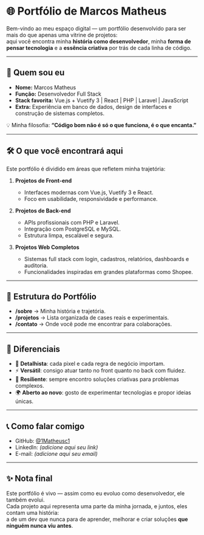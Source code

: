# 🌐 Portfólio de Marcos Matheus

Bem-vindo ao meu espaço digital — um portfólio desenvolvido para ser mais do que apenas uma vitrine de projetos:  
aqui você encontra minha **história como desenvolvedor**, minha **forma de pensar tecnologia** e a **essência criativa** por trás de cada linha de código.

---

## 🚀 Quem sou eu
- **Nome:** Marcos Matheus  
- **Função:** Desenvolvedor Full Stack  
- **Stack favorita:** Vue.js + Vuetify 3 | React | PHP | Laravel | JavaScript  
- **Extra:** Experiência em banco de dados, design de interfaces e construção de sistemas completos.  

💡 Minha filosofia: **“Código bom não é só o que funciona, é o que encanta.”**

---

## 🛠️ O que você encontrará aqui
Este portfólio é dividido em áreas que refletem minha trajetória:

1. **Projetos de Front-end**
   - Interfaces modernas com Vue.js, Vuetify 3 e React.  
   - Foco em usabilidade, responsividade e performance.  

2. **Projetos de Back-end**
   - APIs profissionais com PHP e Laravel.  
   - Integração com PostgreSQL e MySQL.  
   - Estrutura limpa, escalável e segura.  

3. **Projetos Web Completos**
   - Sistemas full stack com login, cadastros, relatórios, dashboards e auditoria.  
   - Funcionalidades inspiradas em grandes plataformas como Shopee.  

---

## 📂 Estrutura do Portfólio
- **/sobre** → Minha história e trajetória.  
- **/projetos** → Lista organizada de cases reais e experimentais.  
- **/contato** → Onde você pode me encontrar para colaborações.  

---

## 🔑 Diferenciais
- 🎨 **Detalhista**: cada pixel e cada regra de negócio importam.  
- ⚡ **Versátil**: consigo atuar tanto no front quanto no back com fluidez.  
- 🧩 **Resiliente**: sempre encontro soluções criativas para problemas complexos.  
- 🌍 **Aberto ao novo**: gosto de experimentar tecnologias e propor ideias únicas.  

---

## 📞 Como falar comigo
- GitHub: [@1Matheusc1](https://github.com/1Matheusc1)  
- LinkedIn: *(adicione aqui seu link)*  
- E-mail: *(adicione aqui seu email)*  

---

## ✨ Nota final
Este portfólio é vivo — assim como eu evoluo como desenvolvedor, ele também evolui.  
Cada projeto aqui representa uma parte da minha jornada, e juntos, eles contam uma história:  
a de um dev que nunca para de aprender, melhorar e criar soluções **que ninguém nunca viu antes**.
